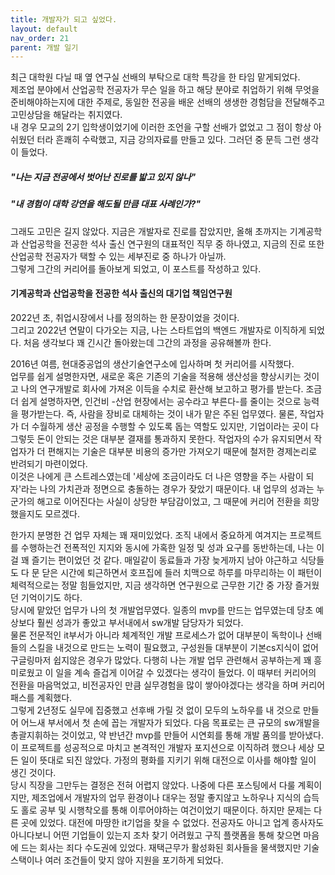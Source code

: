 ```yaml
---
title: 개발자가 되고 싶었다.
layout: default
nav_order: 21
parent: 개발 일기
---
```


최근 대학원 다닐 때 옆 연구실 선배의 부탁으로 대학 특강을 한 타임 맡게되었다.   
제조업 분야에서 산업공학 전공자가 무슨 일을 하고 해당 분야로 취업하기 위해 무엇을 준비해야하는지에 대한 주제로, 동일한 전공을 배운 선배의 생생한 경험담을 전달해주고 고민상담을 해달라는 취지였다.   
내 경우 모교의 2기 입학생이었기에 이러한 조언을 구할 선배가 없었고 그 점이 항상 아쉬웠던 터라 흔쾌히 수락했고, 지금 강의자료를 만들고 있다. 그러던 중 문득 그런 생각이 들었다.   
   
##### "나는 지금 전공에서 벗어난 진로를 밟고 있지 않나"   
##### "내 경험이 대학 강연을 해도될 만큼 대표 사례인가?"   
   
그래도 고민은 길지 않았다. 지금은 개발자로 진로를 잡았지만, 올해 초까지는 기계공학과 산업공학을 전공한 석사 출신 연구원의 대표적인 직무 중 하나였고, 지금의 진로 또한 산업공학 전공자가 택할 수 있는 세부진로 중 하나가 아닐까.   
그렇게 그간의 커리어를 돌아보게 되었고, 이 포스트를 작성하고 있다.


#### 기계공학과 산업공학을 전공한 석사 출신의 대기업 책임연구원    
2022년 초, 취업시장에서 나를 정의하는 한 문장이었을 것이다.   
그리고 2022년 연말이 다가오는 지금, 나는 스타트업의 백엔드 개발자로 이직하게 되었다. 처음 생각보다 꽤 긴시간 돌아왔는데 그간의 과정을 공유해볼까 한다.
   
2016년 여름, 현대중공업의 생산기술연구소에 입사하며 첫 커리어를 시작했다.   
업무를 쉽게 설명한자면, 새로운 혹은 기존의 기술을 적용해 생산성을 향상시키는 것이고 나의 연구개발로 회사에 가져온 이득을 수치로 환산해 보고하고 평가를 받는다. 조금 더 쉽게 설명하자면, 인건비 -산업 현장에서는 공수라고 부른다-를 줄이는 것으로 능력을 평가받는다. 즉, 사람을 장비로 대체하는 것이 내가 맡은 주된 업무였다. 물론, 작업자가 더 수월하게 생산 공정을 수행할 수 있도록 돕는 역할도 있지만, 기업이라는 곳이 다 그렇듯 돈이 안되는 것은 대부분 결재를 통과하지 못한다. 작업자의 수가 유지되면서 작업자가 더 편해지는 기술은 대부분 비용의 증가만 가져오기 때문에 철저한 경제논리로 반려되기 마련이었다.   
이것은 나에게 큰 스트레스였는데 '세상에 조금이라도 더 나은 영향을 주는 사람이 되자'라는 나의 가치관과 정면으로 충돌하는 경우가 잦았기 때문이다. 내 업무의 성과는 누군가의 해고로 이어진다는 사실이 상당한 부담감이었고, 그 때문에 커리어 전환을 희망했을지도 모르겠다.   
   
한가지 분명한 건 업무 자체는 꽤 재미있었다. 조직 내에서 중요하게 여겨지는 프로젝트를 수행하는건 전폭적인 지지와 동시에 가혹한 일정 및 성과 요구를 동반하는데, 나는 이걸 꽤 즐기는 편이었던 것 같다. 매일같이 동료들과 가장 늦게까지 남아 야근하고 식당들도 다 문 닫은 시간에 퇴근하면서 호프집에 들러 치맥으로 하루를 마무리하는 이 패턴이 체력적으로는 정말 힘들었지만, 지금 생각하면 연구원으로 근무한 기간 중 가장 즐거웠던 기억이기도 하다.   
당시에 맡았던 업무가 나의 첫 개발업무였다. 일종의 mvp를 만드는 업무였는데 당초 예상보다 훨씬 성과가 좋았고 부서내에서 sw개발 담당자가 되었다.   
물론 전문적인 it부서가 아니라 체계적인 개발 프로세스가 없어 대부분이 독학이나 선배들의 스킬을 내것으로 만드는 노력이 필요했고, 구성원들 대부분이 기본cs지식이 없어 구글링마저 쉽지않은 경우가 많았다. 다행히 나는 개발 업무 관련해서 공부하는게 꽤 흥미로웠고 이 일을 계속 즐겁게 이어갈 수 있겠다는 생각이 들었다. 이 때부터 커리어의 전환을 마음먹었고, 비전공자인 만큼 실무경험을 많이 쌓아야겠다는 생각을 하며 커리어 패스를 계획했다.   
그렇게 2년정도 실무에 집중했고 선후배 가릴 것 없이 모두의 노하우를 내 것으로 만들어 어느새 부서에서 첫 손에 꼽는 개발자가 되었다. 다음 목표로는 큰 규모의 sw개발을 총괄지휘하는 것이었고, 약 반년간 mvp를 만들어 시연회를 통해 개발 품의를 받아냈다. 이 프로젝트를 성공적으로 마치고 본격적인 개발자 포지션으로 이직하려 했으나 세상 모든 일이 뜻대로 되진 않았다. 가정의 평화를 지키기 위해 대전으로 이사를 해야할 일이 생긴 것이다.   
당시 직장을 그만두는 결정은 전혀 어렵지 않았다. 나중에 다른 포스팅에서 다룰 계획이지만, 제조업에서 개발자의 업무 환경이나 대우는 정말 좋지않고 노하우나 지식의 습득도 홀로 공부 및 시행착오를 통해 이루어야하는 여건이었기 때문이다. 하지만 문제는 다른 곳에 있었다. 대전에 마땅한 it기업을 찾을 수 없었다. 전공자도 아니고 업계 종사자도 아니다보니 어떤 기업들이 있는지 조차 찾기 어려웠고 구직 플랫폼을 통해 찾으면 마음에 드는 회사는 죄다 수도권에 있었다. 재택근무가 활성화된 회사들을 물색했지만 기술 스택이나 여러 조건들이 맞지 않아 지원을 포기하게 되었다.
